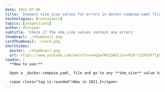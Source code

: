 ```yaml
---
date: 2021-07-06
title: 'Inspect size_size values for errors in docker-compose.yaml files'
technologies: [containers]
topics: [inspections]
author: dlsniper
subtitle: 'Check if the shm_size values contain any errors'
thumbnail: ./thumbnail.png
cardThumbnail: ./card.png
shortVideo:
  poster: ./thumbnail.png
  url: https://www.youtube.com/watch?v=n4qSw7RkZ3A&list=PLM-t1Z4tbFflp57RnfgjXOdpOg6fLhs_q&index=19
leadin: |
  **How to use:**

  Open a _docker-compose.yaml_ file and go to any **shm_size** value to see if it contains any messages or not.

  <span class="tag is-rounded">New in 2021.2</span>
---
```

